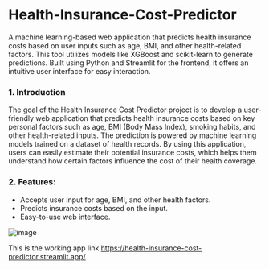 # Health-Insurance-Cost-Predictor

A machine learning-based web application that predicts health insurance costs based on user inputs such as age, BMI, and other health-related factors. This tool utilizes models like XGBoost and scikit-learn to generate predictions. Built using Python and Streamlit for the frontend, it offers an intuitive user interface for easy interaction.

### 1. Introduction
The goal of the Health Insurance Cost Predictor project is to develop a user-friendly web application that predicts health insurance costs based on key personal factors such as age, BMI (Body Mass Index), smoking habits, and other health-related inputs. The prediction is powered by machine learning models trained on a dataset of health records. By using this application, users can easily estimate their potential insurance costs, which helps them understand how certain factors influence the cost of their health coverage.

### 2. Features:

* Accepts user input for age, BMI, and other health factors.
* Predicts insurance costs based on the input.
* Easy-to-use web interface.

![image](https://github.com/user-attachments/assets/e3542327-3600-45f7-9fc0-36eaba9a94b2)


This is the working app link
https://health-insurance-cost-predictor.streamlit.app/

